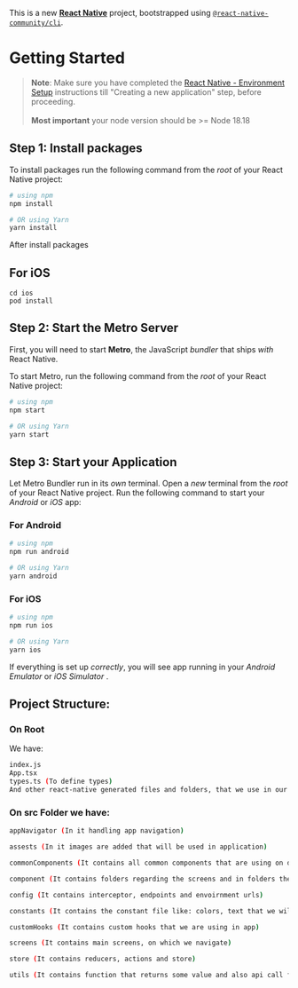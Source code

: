 This is a new [**React Native**](https://reactnative.dev) project, bootstrapped using [`@react-native-community/cli`](https://github.com/react-native-community/cli).

# Getting Started

> **Note**: Make sure you have completed the [React Native - Environment Setup](https://reactnative.dev/docs/environment-setup) instructions till "Creating a new application" step, before proceeding.<br> <br> **Most important** your node version should be >= Node 18.18

## Step 1: Install packages

To install packages run the following command from the _root_ of your React Native project:

```bash
# using npm
npm install

# OR using Yarn
yarn install
```

After install packages

## For iOS

```
cd ios
pod install
```

## Step 2: Start the Metro Server

First, you will need to start **Metro**, the JavaScript _bundler_ that ships _with_ React Native.

To start Metro, run the following command from the _root_ of your React Native project:

```bash
# using npm
npm start

# OR using Yarn
yarn start
```

## Step 3: Start your Application

Let Metro Bundler run in its _own_ terminal. Open a _new_ terminal from the _root_ of your React Native project. Run the following command to start your _Android_ or _iOS_ app:

### For Android

```bash
# using npm
npm run android

# OR using Yarn
yarn android
```

### For iOS

```bash
# using npm
npm run ios

# OR using Yarn
yarn ios
```

If everything is set up _correctly_, you will see app running in your _Android Emulator_ or _iOS Simulator_ .

## Project Structure:

### On Root

We have:

```bash
index.js
App.tsx
types.ts (To define types)
And other react-native generated files and folders, that we use in our project.
```

### On src Folder we have:

```bash
appNavigator (In it handling app navigation)

assests (In it images are added that will be used in application)

commonComponents (It contains all common components that are using on different screens and components)

component (It contains folders regarding the screens and in folders there are componnet that are using on that screen. Not a common component.)

config (It contains interceptor, endpoints and envoirnment urls)

constants (It contains the constant file like: colors, text that we will use on application)

customHooks (It contains custom hooks that we are using in app)

screens (It contains main screens, on which we navigate)

store (It contains reducers, actions and store)

utils (It contains function that returns some value and also api call file)

```
